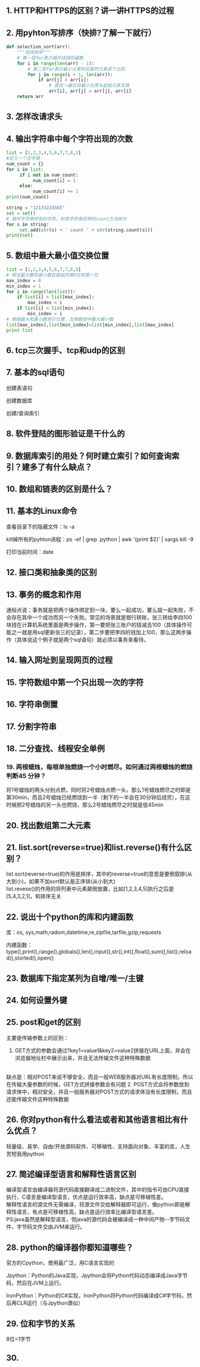 ## 1. HTTP和HTTPS的区别？讲一讲HTTPS的过程



## 2. 用pyhton写排序（快排?了解一下就行）

```python
def selection_sort(arr):
	"""选择排序"""
	# 第一层for表示循环选择的遍数
	for i in range(len(arr) - 1):
		# 第二层for表示最小元素和后面的元素逐个比较
		for j in range(i + 1, len(arr)):
			if arr[j] > arr[i]:
				# 查找一遍后将最小元素与起始元素互换
				arr[i], arr[j] = arr[j], arr[i]
	return arr
```

## 3. 怎样改请求头

## 4. 输出字符串中每个字符出现的次数

```python
list = [1,2,3,4,5,6,7,7,8,1]
#定义一个空字典
num_count = {}
for i in list:
     if i not in num_count:
          num_count[i] = 1
     else:
          num_count[i] += 1
print(num_count)
```

```python
string = "12133224565"
set = set()
# 循环字符串所有的字符，利用字符串自带的count方法统计
for s in string:
     set.add(str(s) + ' count ' + str(string.count(s)))
print(set)
```

## 5. 数组中最大最小值交换位置

```python
list = [1,2,3,4,5,6,7,7,8,9]
# 假设最大数和最小数在数组的第0位和第一位
max_index = 0
min_index = 1
for i in range(len(list)):
	if list[i] > list[max_index]:
		max_index = i
	if list[i] < list[min_index]:
		min_index = i
# 根据最大和最小数索引位置，互换数组中最大最小数
list[max_index],list[min_index]=list[min_index],list[max_index]
print list
```

## 6. tcp三次握手、tcp和udp的区别

## 7. 基本的sql语句

创建表语句

创建数据库

创建/查询索引

## 8. 软件登陆的图形验证是干什么的

## 9. 数据库索引的用处？何时建立索引？如何查询索引？建多了有什么缺点？

## 10. 数组和链表的区别是什么？

## 11. 基本的Linux命令

查看目录下的隐藏文件：ls -a 

kill掉所有的pyhton进程：ps -ef | grep .python | awk '{print $2}' | xargs kill -9

打印当前时间：date

## 12. 接口类和抽象类的区别

## 13. 事务的概念和作用

通俗点说：事务就是把两个操作绑定到一块，要么一起成功，要么就一起失败，不会存在其中一个成功而另一个失败。常见的场景就是银行转账，张三转给李四100块钱在计算机系统里面是两步操作，第一要把张三账户的钱减去100（具体操作可能之一就是用sql更新张三的记录），第二步要把李四的钱加上100，那么这两步操作（具体说这个例子就是两个sql语句）就必须以事务来看待。

## 14. 输入网址到呈现网页的过程

## 15. 字符数组中第一个只出现一次的字符

## 16. 字符串倒置

## 17. 分割字符串

## 18. 二分查找、线程安全单例

### 19. 两根蜡烛，每根单独燃烧一个小时燃尽。如何通过两根蜡烛的燃烧判断45 分钟？

将1号蜡烛的两头分别点燃，同时将2号蜡烛点燃一头，那么1号蜡烛燃尽之时即是第30min，而且2号蜡烛已经燃烧到一半（剩下的一半会在30分钟后烧完），在这时候把2号蜡烛的另一头也燃烧，那么2号蜡烛燃尽之时就是低45min

## 20. 找出数组第二大元素

## 21. list.sort(reverse=true)和list.reverse()有什么区别？

list.sort(reverse=true)的作用是排序，其中的reverse=true的意思是要倒叙排(从大到小)，如果不加sort默认是正序排(从小到大)
<br/>
list.revese()的作用的将列表中元素颠倒放置，比如\[1,2,3,4,5\]执行之后是\[5,4,3,2,1\]，和排序无关

## 22. 说出十个python的库和内建函数

库：os, sys,math,radom,datetime,re,zipfile,tarfile,gzip,requests

内建函数：type(),print(),range(),globals(),len(),input(),str(),int(),float(),sum(),list(),reload(),storted(),open()

## 23. 数据库下指定某列为自增/唯一/主键

## 24. 如何设置外键

## 25. post和get的区别

主要是传输参数上的区别：
<br/>
1. GET方式的参数会通过?key1=value1&key2=value2拼接在URL上面，并会在浏览器地址栏中展示出来，并且无法传输文件这种特殊数据
<br/>
缺点是：相对POST来说不够安全，而且一般WEB服务器对URL有长度限制，所以在传输大量参数的时候，GET方式拼接参数会有问题
2. POST方式会将参数放到请求体中，相对安全，并且一般服务器对POST方式的请求体没有长度限制，而且还能传输文件这种特殊数据

## 26. 你对python有什么看法或者和其他语言相比有什么优点？

轻量级、易学、自由/开放源码软件、可移植性、支持面向对象、丰富的库，人生苦短我用python

## 27. 简述编译型语言和解释性语言区别

编译型语言由编译器将源代码直接翻译成二进制文件，其中的指令可由CPU直接执行，C语言是编译型语言，优点是运行效率高，缺点是可移植性差。
<br/>
解释性语言的源文件无需编译，将源文件交给解释器即可运行，像python即是解释性语言，有点是可移植性高，缺点是运行效率比编译型语言差。
<br/>
PS:java虽然是解释型语言，但java的源代码会被编译成一种中间产物--字节码文件，字节码文件交由JVM来运行。

## 28. python的编译器你都知道哪些？

官方的Cpython，使用最广泛，用C语言实现的

Jpython：Python的Java实现，Jpython会将Python代码动态编译成Java字节码，然后在JVM上运行。

IronPython：Python的C#实现，IronPython将Python代码编译成C#字节码，然后再CLR运行（与Jpython类似）

## 29. 位和字节的关系

8位=1字节

## 30. 
